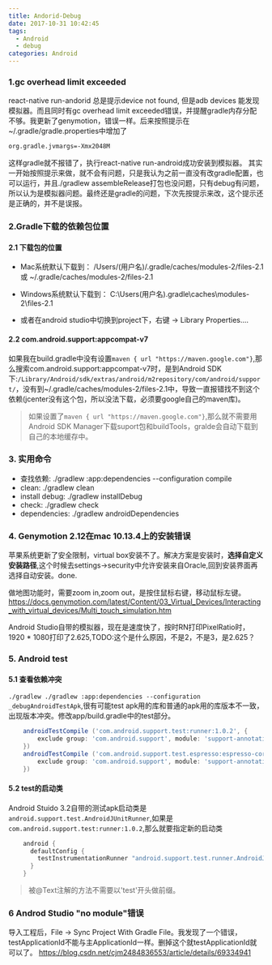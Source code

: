 ```yaml
---
title: Andorid-Debug
date: 2017-10-31 10:42:45
tags: 
  - Android
  - debug
categories: Android
---
```


### 1.gc overhead limit exceeded
react-native run-andorid 总是提示device not found, 但是adb devices 能发现模拟器。而且同时有gc overhead limit exceeded错误，并提醒gradle内存分配不够。我更新了genymotion，错误一样。后来按照提示在~/.gradle/gradle.properties中增加了
``` bash
org.gradle.jvmargs=-Xmx2048M
```
这样gradle就不报错了，执行react-native run-android成功安装到模拟器。
其实一开始按照提示来做，就不会有问题，只是我认为之前一直没有改gradle配置，也可以运行，并且./gradlew assembleRelease打包也没问题，只有debug有问题，所以认为是模拟器问题。最终还是gradle的问题，下次先按提示来改，这个提示还是正确的，并不是误报。
<!-- more -->

### 2.Gradle下载的依赖包位置
#### 2.1 下载包的位置
- Mac系统默认下载到：
/Users/(用户名)/.gradle/caches/modules-2/files-2.1
或
~/.gradle/caches/modules-2/files-2.1

- Windows系统默认下载到：
C:\Users\(用户名)\.gradle\caches\modules-2\files-2.1

- 或者在android studio中切换到project下，右键 -> Library Properties....

#### 2.2 com.android.support:appcompat-v7
如果我在build.gradle中没有设置`maven { url "https://maven.google.com"}`,那么搜索com.android.support:appcompat-v7时，是到Android SDK下:`/Library/Android/sdk/extras/android/m2repository/com/android/support/`，没有到~/.gradle/caches/modules-2/files-2.1中，导致一直报错找不到这个依赖(jcenter没有这个包，所以没法下载，必须要google自己的maven库)。

> 如果设置了`maven { url "https://maven.google.com"}`,那么就不需要用Android SDK Manager下载suport包和buildTools，gralde会自动下载到自己的本地缓存中。

### 3. 实用命令
- 查找依赖: ./gradlew :app:dependencies --configuration compile
- clean: ./gradlew clean
- install debug: ./gradlew installDebug
- check: ./gradlew check
- dependencies: ./gradlew androidDependencies

### 4. Genymotion 2.12在mac 10.13.4上的安装错误
苹果系统更新了安全限制，virtual box安装不了。解决方案是安装时，**选择自定义安装路径**,这个时候去settings->security中允许安装来自Oracle,回到安装界面再选择自动安装。done.

做地图功能时，需要zoom in,zoom out，是按住鼠标右键，移动鼠标左键。
https://docs.genymotion.com/latest/Content/03_Virtual_Devices/Interacting_with_virtual_devices/Multi_touch_simulation.htm

Android Studio自带的模拟器，现在是速度快了，按时RN打印PixelRatio时，1920 * 1080打印了2.625,TODO:这个是什么原因，不是2，不是3，是2.625？

### 5. Android test
#### 5.1 查看依赖冲突
`./gradlew ./gradlew :app:dependencies --configuration _debugAndroidTestApk`,很有可能test apk用的库和普通的apk用的库版本不一致，出现版本冲突。修改app/build.gradle中的test部分。

``` groovy
    androidTestCompile ('com.android.support.test:runner:1.0.2', {
        exclude group: 'com.android.support', module: 'support-annotations'
    })
    androidTestCompile ('com.android.support.test.espresso:espresso-core:3.0.2',{
        exclude group: 'com.android.support', module: 'support-annotations'
    })
```

#### 5.2 test的启动类
Android Stuido 3.2自带的测试apk启动类是`android.support.test.AndroidJUnitRunner`,如果是`com.android.support.test:runner:1.0.2`,那么就要指定新的启动类
``` groovy
    android {
      defaultConfig {
        testInstrumentationRunner "android.support.test.runner.AndroidJUnitRunner"
      }
    }
```
> 被@Text注解的方法不需要以'test'开头做前缀。

### 6 Androd Studio "no module"错误
导入工程后，File -> Sync Project With Gradle File。我发现了一个错误，testApplicationId不能与主ApplicationId一样。删掉这个就testApplicationId就可以了。
https://blog.csdn.net/cjm2484836553/article/details/69334941
